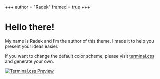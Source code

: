 
+++
author = "Radek"
framed = true
+++

# Hello there!

My name is Radek and I’m the author of this theme. I made it to help you present your ideas easier.

If you want to change the default color scheme, please visit [terminal.css](https://panr.github.io/terminal-css/) and generate your own.

[![Terminal.css Preview](./img/terminal-css.png)](https://panr.github.io/terminal-css/)
